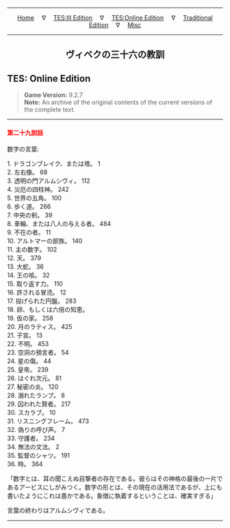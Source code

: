 
---

<!-- Jekyll Page Links -->

<center>
<a href="../../../../index.html">Home</a>
&emsp;&nabla;&emsp;
<a href="../../../index-tes3.html">TES:III Edition</a>
&emsp;&nabla;&emsp;
<a href="../../../index-teso.html">TES:Online Edition</a>
&emsp;&nabla;&emsp;
<a href="../../../index-traditional.html">Traditional Edition</a>
&emsp;&nabla;&emsp;
<a href="../../../index-misc.html">Misc</a>
</center>

<!-- Markdown Body Below: -->

---

<center>
<h2><span style="font-family:Georgia">ヴィベクの三十六の教訓</span></h2>
</center>

## TES: Online Edition

> __Game Version:__ 9.2.7\
> __Note:__ An archive of the original contents of the current versions of the complete text.

---

#### <span style="color:red">第二十九説話</span>

数字の言葉:

1\. ドラゴンブレイク、または塔。 1\
2\. 左右像。 68\
3\. 透明の門アルムシヴィ。 112\
4\. 災厄の四柱神。 242\
5\. 世界の五角。 100\
6\. 歩く道。 266\
7\. 中央の剣。 39\
8\. 車輪、または八人の与える者。 484\
9\. 不在の者。 11\
10\. アルトマーの部族。 140\
11\. 主の数字。 102\
12\. 天。 379\
13\. 大蛇。 36\
14\. 王の咳。 32\
15\. 取り返す力。 110\
16\. 許される冒涜。 12\
17\. 投げられた円盤。 283\
18\. 卵、もしくは六倍の知恵。\
19\. 仮の家。 258\
20\. 月のラティス。 425\
21\. 子宮。 13\
22\. 不明。 453\
23\. 空洞の預言者。 54\
24\. 星の傷。 44\
25\. 皇帝。 239\
26\. はぐれ次元。 81\
27\. 秘密の炎。 120\
28\. 溺れたランプ。 8\
29\. 囚われた賢者。 217\
30\. スカラブ。 10\
31\. リスニングフレーム。 473\
32\. 偽りの呼び声。 7\
33\. 守護者。 234\
34\. 無法の文法。 2\
35\. 監督のシャツ。 191\
36\. 時。 364

「数字とは、耳の聞こえぬ目撃者の存在である。彼らはその神格の最後の一片であるアービスにしがみつく。数字の形とは、その現在の活用法であるが、上にも書いたようにこれは愚かである。象徴に執着するということは、確実すぎる」

言葉の終わりはアルムシヴィである。

---
